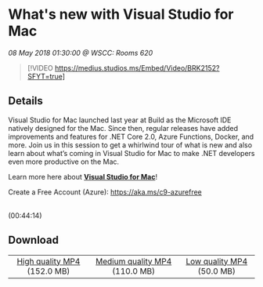 # What's new with Visual Studio for Mac

*08 May 2018 01:30:00 @ WSCC: Rooms 620*

> [!VIDEO https://medius.studios.ms/Embed/Video/BRK2152?SFYT=true]

## Details

<p>Visual Studio for Mac launched last year at Build as the Microsoft IDE natively designed for the Mac. Since then, regular releases have added improvements and features for .NET Core 2.0, Azure Functions, Docker, and more. Join us in this session to get a whirlwind tour of what is new and also learn about what’s coming in Visual Studio for Mac to make .NET developers even more productive on the Mac.</p><p>Learn more here about <a href="https://www.visualstudio.com/vs/visual-studio-mac/"><strong>Visual Studio for Mac</strong></a>!</p><p>Create a Free Account (Azure): <a href="https://aka.ms/c9-azurefree">https://aka.ms/c9-azurefree</a></p><div id="selenium-highlight">&nbsp;</div> (00:44:14)

## Download

||||
|:--:|:----:|:-:|
|[High quality MP4](https://sec.ch9.ms/ch9/723a/66cbc014-0926-4911-8482-8d1e0ec5723a/BRK2152_high.mp4) (152.0 MB)|[Medium quality MP4](https://sec.ch9.ms/ch9/723a/66cbc014-0926-4911-8482-8d1e0ec5723a/BRK2152_mid.mp4) (110.0 MB)|[Low quality MP4](https://sec.ch9.ms/ch9/723a/66cbc014-0926-4911-8482-8d1e0ec5723a/BRK2152.mp4) (50.0 MB)|